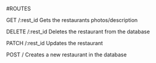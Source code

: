 #ROUTES

GET /:rest_id
Gets the restaurants photos/description

DELETE /:rest_id
Deletes the restaurant from the database

PATCH /:rest_id
Updates the restaurant

POST /
Creates a new restaurant in the database